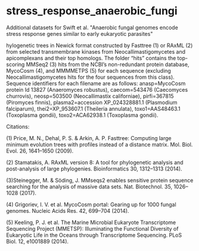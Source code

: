 # stress_response_anaerobic_fungi
Additional datasets for Swift et al. "Anaerobic fungal genomes encode stress response genes similar to early eukaryotic parasites"

hylogenetic trees in Newick format constructed by Fasttree (1) or RAxML (2) from selected transmembrane kinases from Neocallimastigomycetes and apicomplexans and their top homologs.  The folder “hits” contains the top-scoring MMSeq2 (3) hits from the NCBI’s non-redundant protein database, MycoCosm (4), and MMMMETPS (5) for each sequence (excluding Neocallimastigomycetes hits for the four sequences from this class). Sequence identifiers for each filename are as follows: anasp=MycoCosm protein Id 13827 (Anaeromyces robustus), caecom=543476 (Caecomyces churrovis), neosp=503500 (Neocallimastix californiae), pirfi=367815 (Piromyces finnis), plasma2=accession XP_024328881.1 (Plasmodium falciparum), thei2=XP_953607.1 (Theileria annulata), toxo1=AAS48463.1 (Toxoplasma gondii), toxo2=ACA62938.1 (Toxoplasma gondii).

Citations:

(1) Price, M. N., Dehal, P. S. & Arkin, A. P. Fasttree: Computing large minimum evolution trees with profiles instead of a distance matrix. Mol. Biol. Evol. 26, 1641–1650 (2009).

(2) Stamatakis, A. RAxML version 8: A tool for phylogenetic analysis and post-analysis of large phylogenies. Bioinformatics 30, 1312–1313 (2014).

(3)Steinegger, M. & Söding, J. MMseqs2 enables sensitive protein sequence searching for the analysis of massive data sets. Nat. Biotechnol. 35, 1026–1028 (2017).

(4) Grigoriev, I. V. et al. MycoCosm portal: Gearing up for 1000 fungal genomes. Nucleic Acids Res. 42, 699–704 (2014).

(5) Keeling, P. J. et al. The Marine Microbial Eukaryote Transcriptome Sequencing Project (MMETSP): Illuminating the Functional Diversity of Eukaryotic Life in the Oceans through Transcriptome Sequencing. PLoS Biol. 12, e1001889 (2014).
